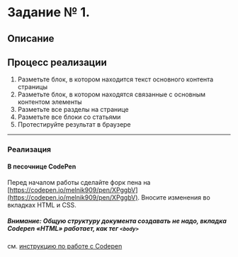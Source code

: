# Задание № 1. 

## Описание



## Процесс реализации

1. Разметьте блок, в котором находится текст основного контента страницы
2. Разметьте блок, в котором находятся связанные с основным контентом элементы
3. Разметьте все разделы на странице
4. Разметьте все блоки со статьями
5. Протестируйте результат в браузере

---

### Реализация

#### В песочнице CodePen

Перед началом работы сделайте форк пена на [https://codepen.io/melnik909/pen/XPggbV](https://codepen.io/melnik909/pen/XPggbV). Вносите изменения во вкладках HTML и CSS.

##### Внимание: Общую структуру документа создавать не надо, вкладка Codepen «HTML» работает, как тег `<body>`
см. [инструкцию по работе с Codepen](https://netology-university.bitbucket.io/guides/wm/codepen-guide/)
